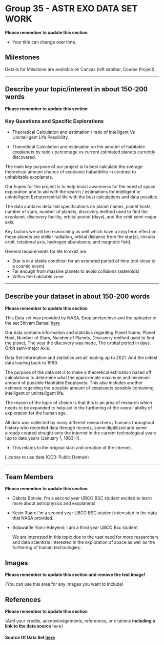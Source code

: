 # Group 35 - ASTR EXO DATA SET WORK

**Please remember to update this section**

- Your title can change over time.

## Milestones

Details for Milestone are available on Canvas (left sidebar, Course Project).

---

## Describe your topic/interest in about 150-200 words

**Please remember to update this section**


### Key Questions and Specific Explorations

- Theoretical Calculation and estimation / ratio of Intelligent Vs Unintelligent Life Possibility.

- Theoretical Calculation and estimation on the amount of habitable exoplanets by ratio / percentage vs current estimated planets currently discovered.

The main key purpose of our project is to best calculate the average theoretical amount chance of exoplanet habatibility in contrast to unhabitable exoplanets. 

Our hopes for the project is to help boost awareness for the need of space exploration and to aid with the search / estimations for intelligent or unintelligent Extraterrestrial life with the best calculations and data possible.

The data contains detailled specifications on planet names, planet  hosts, number of stars, number of planets, discovery method used to find the exoplanet, discovery facility, orbital period (days), and the orbit semi-major axis.

Key factors we will be researching as well which have a long term effect on these planets are stellar radiation, orbital distance from the star(s), circular orbit, rotational axis, hydrogen abundance, and magnetic field.

General requirements for life to exist are
- Star is in a stable condition for an extended period of time (not close to a cosmic event)
- Far enough from massive planets to avoid collisions (asteroids)
- Within the habitable zone


---

## Describe your dataset in about 150-200 words

**Please remember to update this section**


This Data set was provided by NASA, Exoplanetarchive and the uploader or the set Shivam Bansal [here](kaggle.com)

Our data contains information and statistics regarding Planet Name, Planet Host, Number of Stars, Number of Planets, Discovery method used to find the planet, The year the discovery was made, The orbital period in days. Orbit semi-major Axis. 

Data Set information and statistics are all leading up to 2021. And the oldest data leading back to 1989. 

The purpose of the data set is to make a theoretical estimation based off calculations to determine what the approximate maximum and minimum amount of possible Habitable Exoplanets. This also includes another estimate regarding the possible amount of exoplanets possibly containing intelligent or unintelligent life.

The reason of the topic of choice is that this is an area of research which needs to be expanded to help aid in the furthering of the overall ability of exploration for the human age.

All data was collected by many different researchers / humans throughout history who recorded data through records, some digitilized and some already created straight onto the internet in the current technological years (up to date years (January 1, 1983+)). 
- This relates to the original start and creation of the internet.

License to use data (CC0: Public Domain)

---



## Team Members

**Please remember to update this section**

- Dakota Bonvie: I'm a second year UBCO BSC student excited to learn more about astrophysics and exoplanets!
- Kevin Ruan: I'm a second year UBCO BSC student interested in the data that NASA provided.
- Boluwatife Yomi-Adeyemi: I am a third year UBCO Bsc student

    We are interested in this topic due to the vast need for more researchers and data scientists interested in the exploration of space as well as the furthering of human technologies.


## Images

**Please remember to update this section and remove the test image!**

{You can use this area for any images you want to include}


## References

**Please remember to update this section**

{Add your credits, acknowledgements, references, or citations **including a link to the data source** here}

#### Source Of Data Set [here](https://www.kaggle.com/datasets/shivamb/all-exoplanets-dataset?resource=download)

